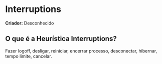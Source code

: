# Interruptions

**Criador:** Desconhecido

## O que é a Heurística Interruptions?

Fazer logoff, desligar, reiniciar, encerrar processo, desconectar, hibernar, tempo limite, cancelar.
